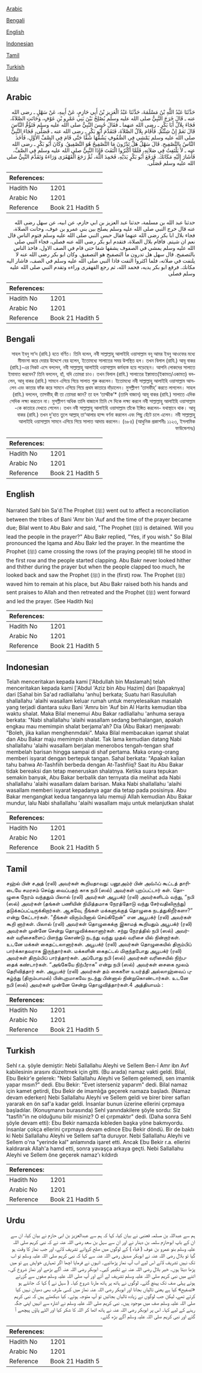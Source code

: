 [Arabic](#arabic)

[Bengali](#bengali)

[English](#english)

[Indonesian](#indonesian)

[Tamil](#tamil)

[Turkish](#turkish)

[Urdu](#urdu)

## Arabic


<div dir="rtl" lang="ar" style={{fontSize:'larger',backgroundColor:'#f8f9fa',padding:20}}>
حَدَّثَنَا عَبْدُ اللَّهِ بْنُ مَسْلَمَةَ، حَدَّثَنَا عَبْدُ الْعَزِيزِ بْنُ أَبِي حَازِمٍ، عَنْ أَبِيهِ، عَنْ سَهْلٍ ـ رضى الله عنه ـ قَالَ خَرَجَ النَّبِيُّ صلى الله عليه وسلم يُصْلِحُ بَيْنَ بَنِي عَمْرِو بْنِ عَوْفٍ، وَحَانَتِ الصَّلاَةُ، فَجَاءَ بِلاَلٌ أَبَا بَكْرٍ ـ رضى الله عنهما ـ فَقَالَ حُبِسَ النَّبِيُّ صلى الله عليه وسلم فَتَؤُمُّ النَّاسَ قَالَ نَعَمْ إِنْ شِئْتُمْ‏.‏ فَأَقَامَ بِلاَلٌ الصَّلاَةَ، فَتَقَدَّمَ أَبُو بَكْرٍ ـ رضى الله عنه ـ فَصَلَّى، فَجَاءَ النَّبِيُّ صلى الله عليه وسلم يَمْشِي فِي الصُّفُوفِ يَشُقُّهَا شَقًّا حَتَّى قَامَ فِي الصَّفِّ الأَوَّلِ، فَأَخَذَ النَّاسُ بِالتَّصْفِيحِ‏.‏ قَالَ سَهْلٌ هَلْ تَدْرُونَ مَا التَّصْفِيحُ هُوَ التَّصْفِيقُ‏.‏ وَكَانَ أَبُو بَكْرٍ ـ رضى الله عنه ـ لاَ يَلْتَفِتُ فِي صَلاَتِهِ، فَلَمَّا أَكْثَرُوا الْتَفَتَ فَإِذَا النَّبِيُّ صلى الله عليه وسلم فِي الصَّفِّ، فَأَشَارَ إِلَيْهِ مَكَانَكَ‏.‏ فَرَفَعَ أَبُو بَكْرٍ يَدَيْهِ، فَحَمِدَ اللَّهَ، ثُمَّ رَجَعَ الْقَهْقَرَى وَرَاءَهُ وَتَقَدَّمَ النَّبِيُّ صلى الله عليه وسلم فَصَلَّى‏.‏
</div>
<div style={{backgroundColor:'#f8f9fa',padding:20, marginBottom: 10}}><table> <thead> <tr> <th>References:</th> <th></th> </tr> </thead> <tbody><tr><td>Hadith No</td><td>1201</td></tr><tr><td>Arabic No</td><td>1201</td></tr><tr><td>Reference</td><td>Book 21 Hadith 5</td></tr></tbody></table></div>


<div dir="rtl" lang="ar" style={{fontSize:'larger',backgroundColor:'#f8f9fa',padding:20}}>
حدثنا عبد الله بن مسلمة، حدثنا عبد العزيز بن ابي حازم، عن ابيه، عن سهل رضى الله عنه قال خرج النبي صلى الله عليه وسلم يصلح بين بني عمرو بن عوف، وحانت الصلاة، فجاء بلال ابا بكر رضى الله عنهما فقال حبس النبي صلى الله عليه وسلم فتوم الناس قال نعم ان شيتم. فاقام بلال الصلاة، فتقدم ابو بكر رضى الله عنه فصلى، فجاء النبي صلى الله عليه وسلم يمشي في الصفوف يشقها شقا حتى قام في الصف الاول، فاخذ الناس بالتصفيح. قال سهل هل تدرون ما التصفيح هو التصفيق. وكان ابو بكر رضى الله عنه لا يلتفت في صلاته، فلما اكثروا التفت فاذا النبي صلى الله عليه وسلم في الصف، فاشار اليه مكانك. فرفع ابو بكر يديه، فحمد الله، ثم رجع القهقرى وراءه وتقدم النبي صلى الله عليه وسلم فصلى
</div>
<div style={{backgroundColor:'#f8f9fa',padding:20, marginBottom: 10}}><table> <thead> <tr> <th>References:</th> <th></th> </tr> </thead> <tbody><tr><td>Hadith No</td><td>1201</td></tr><tr><td>Arabic No</td><td>1201</td></tr><tr><td>Reference</td><td>Book 21 Hadith 5</td></tr></tbody></table></div>

## Bengali


<div dir="rtl" lang="bn" style={{fontSize:'larger',backgroundColor:'#f8f9fa',padding:20}}>
সাহল ইবনু সা‘দ (রাযি.) হতে বর্ণিত। তিনি বলেন, নবী সাল্লাল্লাহু আলাইহি ওয়াসাল্লাম বনূ আমর ইবনু আওফের মধ্যে মীমাংসা করে দেয়ার উদ্দেশে বের হলেন, ইতোমধ্যে সালাতের সময় উপস্থিত হল। তখন বিলাল (রাযি.) আবূ বাকর (রাযি.)-এর নিকট এসে বললেন, নবী সাল্লাল্লাহু আলাইহি ওয়াসাল্লাম কর্মব্যস্ত হয়ে পড়েছেন। আপনি লোকদের সালাতে ইমামাত করবেন? তিনি বললেন, হাঁ, যদি তোমরা চাও। তখন বিলাল (রাযি.) সালাতের ইক্বামাত(ইকামত/একামত) বললেন, আবূ বাকর (রাযি.) সামনে এগিয়ে গিয়ে সালাত শুরু করলেন। ইতোমধ্যে নবী সাল্লাল্লাহু আলাইহি ওয়াসাল্লাম আসলেন এবং কাতার ফাঁক করে সামনে এগিয়ে গিয়ে প্রথম কাতারে দাঁড়ালেন। মুসল্লীগণ ‘তাসফীহ্’ করতে লাগলেন। সাহল (রাযি.) বললেন, তাসফীহ্ কী তা তোমরা জান? তা হল ‘তাস্ফীক’* (তালি বাজান) আবূ বাকর (রাযি.) সালাতে এদিক সেদিক লক্ষ্য করতেন না। মুসল্লীগণ অধিক তালি বাজালে তিনি সে দিকে লক্ষ্য করলে নবী সাল্লাল্লাহু আলাইহি ওয়াসাল্লাম -কে কাতারে দেখতে পেলেন। তখন নবী সাল্লাল্লাহু আলাইহি ওয়াসাল্লাম তাঁকে ইঙ্গিত করলেন- যথাস্থানে থাক। আবূ বাকর (রাযি.) তখন দু’হাত তুলে আল্লাহ্ তা‘আলার হাম্দ বর্ণনা করলেন এবং পিছু হেঁটে চলে এলেন। নবী সাল্লাল্লাহু আলাইহি ওয়াসাল্লাম সামনে এগিয়ে গিয়ে সালাত আদায় করলেন। (৬৮৪) (আধুনিক প্রকাশনীঃ ১১২৩, ইসলামিক ফাউন্ডেশনঃ)
</div>
<div style={{backgroundColor:'#f8f9fa',padding:20, marginBottom: 10}}><table> <thead> <tr> <th>References:</th> <th></th> </tr> </thead> <tbody><tr><td>Hadith No</td><td>1201</td></tr><tr><td>Arabic No</td><td>1201</td></tr><tr><td>Reference</td><td>Book 21 Hadith 5</td></tr></tbody></table></div>

## English


<div dir="ltr" lang="en" style={{fontSize:'larger',backgroundColor:'#f8f9fa',padding:20}}>
Narrated Sahl bin Sa'd:The Prophet (ﷺ) went out to affect a reconciliation between the tribes of Bani 'Amr bin 'Auf and the time of the prayer became due; Bilal went to Abu Bakr and said, "The Prophet (ﷺ) is detained. Will you lead the people in the prayer?" Abu Bakr replied, "Yes, if you wish." So Bilal pronounced the Iqama and Abu Bakr led the prayer. In the meantime the Prophet (ﷺ) came crossing the rows (of the praying people) till he stood in the first row and the people started clapping. Abu Bakr never looked hither and thither during the prayer but when the people clapped too much, he looked back and saw the Prophet (ﷺ) in the (first) row. The Prophet (ﷺ) waved him to remain at his place, but Abu Bakr raised both his hands and sent praises to Allah and then retreated and the Prophet (ﷺ) went forward and led the prayer. (See Hadith No)
</div>
<div style={{backgroundColor:'#f8f9fa',padding:20, marginBottom: 10}}><table> <thead> <tr> <th>References:</th> <th></th> </tr> </thead> <tbody><tr><td>Hadith No</td><td>1201</td></tr><tr><td>Arabic No</td><td>1201</td></tr><tr><td>Reference</td><td>Book 21 Hadith 5</td></tr></tbody></table></div>

## Indonesian


<div dir="ltr" lang="id" style={{fontSize:'larger',backgroundColor:'#f8f9fa',padding:20}}>
Telah menceritakan kepada kami ['Abdullah bin Maslamah] telah menceritakan kepada kami ['Abdul 'Aziz bin Abu Hazim] dari [bapaknya] dari [Sahal bin Sa'ad radliallahu 'anhu] berkata; Suatu hari Rasulullah shallallahu 'alaihi wasallam keluar rumah untuk menyelesaikan masalah yang terjadi diantara suku Bani 'Amru bin 'Auf bin Al Harits kemudian tiba waktu shalat. Maka Bilal menemui Abu Bakar radliallahu 'anhuma seraya berkata: "Nabi shallallahu 'alaihi wasallam sedang berhalangan, apakah engkau mau memimpin shalat berjama'ah? Dia (Abu Bakar) menjawab: "Boleh, jika kalian menghenmdaki". Maka Bilal membacakan iqamat shalat dan Abu Bakar maju memimpin shalat. Tak lama kemudian datang Nabi shallallahu 'alaihi wasallam berjalan menerobos tengah-tengan shaf membelah barisan hingga sampai di shaf pertama. Maka orang-orang memberi isyarat dengan bertepuk tangan. Sahal berkata: "Apakah kalian tahu bahwa At-Tashfiih berbeda dengan At-Tashfiiq? Saat itu Abu Bakar tidak bereaksi dan tetap meneruskan shalatnya. Ketika suara tepukan semakin banyak, Abu Bakar berbalik dan ternyata dia melihat ada Nabi shallallahu 'alaihi wasallam dalam barisan. Maka Nabi shallallahu 'alaihi wasallam memberi isyarat kepadanya agar dia tetap pada posisinya. Abu Bakar mengangkat kedua tangannya lalu memuji Allah kemudian Abu Bakar mundur, lalu Nabi shallallahu 'alaihi wasallam maju untuk melanjutkan shalat
</div>
<div style={{backgroundColor:'#f8f9fa',padding:20, marginBottom: 10}}><table> <thead> <tr> <th>References:</th> <th></th> </tr> </thead> <tbody><tr><td>Hadith No</td><td>1201</td></tr><tr><td>Arabic No</td><td>1201</td></tr><tr><td>Reference</td><td>Book 21 Hadith 5</td></tr></tbody></table></div>

## Tamil


<div dir="ltr" lang="ta" style={{fontSize:'larger',backgroundColor:'#f8f9fa',padding:20}}>
சஹ்ல் பின் சஅத் (ரலி) அவர்கள் கூறியதாவது: பனூஅம்ர் பின் அவ்ஃப் கூட்டத் தாரிடையே சமரசம் செய்து வைப்பதற் காக நபி (ஸல்) அவர்கள் புறப்பட்டார் கள். தொழுகை நேரம் வந்ததும் பிலால் (ரலி) அவர்கள் அபூபக்ர் (ரலி) அவர்களிடம் வந்து, “நபி (ஸல்) அவர்கள் (தங்கள் பணியின் நிமித்தமாக நேரத்தோடு வந்து சேர்வதிலிருந்து) தடுக்கப்பட்டிருக்கிறார்கள். ஆகவே, நீங்கள் மக்களுக்குத் தொழுகை நடத்துகிறீர்களா?” என்று கேட்டார்கள். “நீங்கள் விரும்பினால் செய்கிறேன்” என அபூபக்ர் (ரலி) அவர்கள் கூறி னார்கள். பிலால் (ரலி) அவர்கள் தொழுகைக்கு இகாமத் கூறியதும் அபூபக்ர் (ரலி) அவர்கள் முன்னே சென்று தொழுவிக்கலானார்கள். சற்று நேரத்தில் நபி (ஸல்) அவர்கள் வரிசைகளைப் பிளந்து கொண்டு நடந்து வந்து முதல் வரிசை யில் நின்றார்கள். உடனே மக்கள் கைதட்டலானார்கள். அபூபக்ர் (ரலி) அவர்கள் தொழுகையில் திரும்பிப் பார்க்காதவராக இருந்தார்கள். மக்களின் கைதட்டல் மிகுந்தபோது அபூபக்ர் (ரலி) அவர்கள் திரும்பிப் பார்த்தார்கள். அப்போது நபி (ஸல்) அவர்கள் வரிசையில் நிற்பதைக் கண்டார்கள். “அங்கேயே நிற்பீராக” என்று நபி (ஸல்) அவர்கள் சைகை மூலம் தெரிவித்தார் கள். அபூபக்ர் (ரலி) அவர்கள் தம் கைகளை உயர்த்தி அல்லாஹ்வைப் புகழ்ந்து (திரும்பாமல்) பின்புறமாகவே நடந்து பின்னால் நின்றுகொண்டார்கள். உடனே நபி (ஸல்) அவர்கள் முன்னே சென்று தொழுவித்தார்கள்.4 அத்தியாயம் :
</div>
<div style={{backgroundColor:'#f8f9fa',padding:20, marginBottom: 10}}><table> <thead> <tr> <th>References:</th> <th></th> </tr> </thead> <tbody><tr><td>Hadith No</td><td>1201</td></tr><tr><td>Arabic No</td><td>1201</td></tr><tr><td>Reference</td><td>Book 21 Hadith 5</td></tr></tbody></table></div>

## Turkish


<div dir="ltr" lang="tr" style={{fontSize:'larger',backgroundColor:'#f8f9fa',padding:20}}>
Sehl r.a. şöyle demiştir: Nebi Sallallahu Aleyhi ve Sellem Ben-î Amr ibn Avf kabilesinin arasını düzeltmek için gitti. (Bu arada) namaz vakti geldi. Bilal, Ebu Bekir'e gelerek: "Nebi Sallallahu Aleyhi ve Sellem gelemedi, sen imamlık yapar mısın?" dedi. Ebu Bekir: "Evet isterseniz yaparım" dedi. Bilal namaz için kamet getirdi, Ebu Bekir de imamlığa geçerek namaza başladı. (Namaz devam ederken) Nebi Sallallahu Aleyhi ve Sellem geldi ve birer birer safları yararak en ön saf'a kadar geldi. İnsanlar bunun üzerine ellerini çırpmaya başladılar. (Konuşmanın burasında) Sehl yanındakilere şöyle sordu: Siz "tasfih"in ne olduğunu bilir misiniz? O el çırpmaktır" dedi. (Daha sonra Sehl şöyle devam etti): Ebu Bekir namazda kıbleden başka yöne bakmıyordu. İnsanlar çokça ellerini çırpmaya devam edince Ebu Bekir döndü. Bir de baktı ki Nebi Sallallahu Aleyhi ve Sellem saf'ta duruyor. Nebi Sallallahu Aleyhi ve Sellem o'na "yerinde kal" anlamında işaret etti. Ancak Ebu Bekir r.a. ellerini kaldırarak Allah'a hamd etti, sonra yavaşça arkaya geçti. Nebi Sallallahu Aleyhi ve Sellem öne geçerek namaz'ı kıldırdı
</div>
<div style={{backgroundColor:'#f8f9fa',padding:20, marginBottom: 10}}><table> <thead> <tr> <th>References:</th> <th></th> </tr> </thead> <tbody><tr><td>Hadith No</td><td>1201</td></tr><tr><td>Arabic No</td><td>1201</td></tr><tr><td>Reference</td><td>Book 21 Hadith 5</td></tr></tbody></table></div>

## Urdu


<div dir="rtl" lang="ur" style={{fontSize:'larger',backgroundColor:'#f8f9fa',padding:20}}>
ہم سے عبداللہ بن مسلمہ قعنبی نے بیان کیا، کہا کہ ہم سے عبدالعزیز بن ابی حازم نے بیان کیا، ان سے ان کے باپ ابوحازم سلمہ بن دینار نے اور ان سے سہل بن سعد رضی اللہ عنہ نے کہ نبی کریم صلی اللہ علیہ وسلم بنو عمرو بن عوف ( قباء ) کے لوگوں میں صلح کروانے تشریف لائے، اور جب نماز کا وقت ہو گیا تو بلال رضی اللہ عنہ نے ابوبکر صدیق رضی اللہ عنہ سے کہا کہ نبی کریم صلی اللہ علیہ وسلم تو اب تک نہیں تشریف لائے اس لیے اب آپ نماز پڑھائیے۔ انہوں نے فرمایا اچھا اگر تمہاری خواہش ہے تو میں پڑھا دیتا ہوں۔ خیر بلال رضی اللہ عنہ نے تکبیر کہی۔ ابوبکر رضی اللہ عنہ آگے بڑھے اور نماز شروع کی۔ اتنے میں نبی کریم صلی اللہ علیہ وسلم تشریف لے آئے اور آپ صلی اللہ علیہ وسلم صفوں سے گزرتے ہوئے پہلی صف تک پہنچ گئے۔ لوگوں نے ہاتھ پر ہاتھ مارنا شروع کیا۔ ( سہل نے ) کہا کہ جانتے ہو «تصفيح‏» کیا ہے یعنی تالیاں بجانا اور ابوبکر رضی اللہ عنہ نماز میں کسی طرف بھی دھیان نہیں کیا کرتے تھے، لیکن جب لوگوں نے زیادہ تالیاں بجائیں تو آپ متوجہ ہوئے۔ کیا دیکھتے ہیں کہ نبی کریم صلی اللہ علیہ وسلم صف میں موجود ہیں۔ نبی کریم صلی اللہ علیہ وسلم نے اشارہ سے انہیں اپنی جگہ رہنے کے لیے کہا۔ اس پر ابوبکر رضی اللہ عنہ نے ہاتھ اٹھا کر اللہ کا شکر کیا اور الٹے پاؤں پیچھے آ گئے اور نبی کریم صلی اللہ علیہ وسلم آگے بڑھ گئے۔
</div>
<div style={{backgroundColor:'#f8f9fa',padding:20, marginBottom: 10}}><table> <thead> <tr> <th>References:</th> <th></th> </tr> </thead> <tbody><tr><td>Hadith No</td><td>1201</td></tr><tr><td>Arabic No</td><td>1201</td></tr><tr><td>Reference</td><td>Book 21 Hadith 5</td></tr></tbody></table></div>